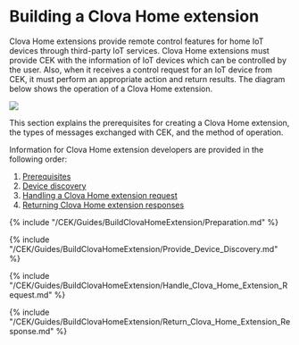 # Building a Clova Home extension

Clova Home extensions provide remote control features for home IoT devices through third-party IoT services. Clova Home extensions must provide CEK with the information of IoT devices which can be controlled by the user. Also, when it receives a control request for an IoT device from CEK, it must perform an appropriate action and return results. The diagram below shows the operation of a Clova Home extension.

![](/CEK/Resources/Images/CEK_Clova_Home_Extension_Operation_Structure.png)

This section explains the prerequisites for creating a Clova Home extension, the types of messages exchanged with CEK, and the method of operation.

Information for Clova Home extension developers are provided in the following order:

1. [Prerequisites](#Preparation)
2. [Device discovery](#ProvideDeviceDiscovery)
3. [Handling a Clova Home extension request](#HandleClovaHomeExtensionRequest)
4. [Returning Clova Home extension responses](#ReturnClovaHomeExtensionResponse)

{% include "/CEK/Guides/BuildClovaHomeExtension/Preparation.md" %}

{% include "/CEK/Guides/BuildClovaHomeExtension/Provide_Device_Discovery.md" %}

{% include "/CEK/Guides/BuildClovaHomeExtension/Handle_Clova_Home_Extension_Request.md" %}

{% include "/CEK/Guides/BuildClovaHomeExtension/Return_Clova_Home_Extension_Response.md" %}
